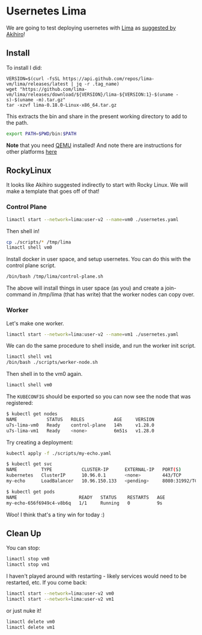 # Usernetes Lima

We are going to test deploying usernetes with [Lima](https://lima-vm.io) as [suggested by Akihiro](https://github.com/rootless-containers/usernetes/pull/301#issuecomment-1802740742)!

## Install

To install I did:

```console
VERSION=$(curl -fsSL https://api.github.com/repos/lima-vm/lima/releases/latest | jq -r .tag_name)
wget "https://github.com/lima-vm/lima/releases/download/${VERSION}/lima-${VERSION:1}-$(uname -s)-$(uname -m).tar.gz"
tar -xzvf lima-0.18.0-Linux-x86_64.tar.gz
```

This extracts the bin and share in the present working directory to add to the path.

```bash
export PATH=$PWD/bin:$PATH
```

**Note** that you need [QEMU](https://itsfoss.com/qemu-ubuntu/) installed!
And note there are instructions for other platforms [here](https://lima-vm.io/docs/installation/)

## RockyLinux

It looks like Akihiro suggested indirectly to start with Rocky Linux.
We will make a template that goes off of that!

### Control Plane

```bash
limactl start --network=lima:user-v2 --name=vm0 ./usernetes.yaml
```

Then shell in!

```bash
cp ./scripts/* /tmp/lima
limactl shell vm0
```

Install docker in user space, and setup usernetes. You can do this with the control plane script.

```bash
/bin/bash /tmp/lima/control-plane.sh
```

The above will install things in user space (as you) and create a join-command in /tmp/lima (that has write) that the worker nodes can copy over.

### Worker

Let's make one worker.

```bash
limactl start --network=lima:user-v2 --name=vm1 ./usernetes.yaml
```

We can do the same procedure to shell inside, and run the worker init script.

```bash
limactl shell vm1
/bin/bash ./scripts/worker-node.sh
```

Then shell in to the vm0 again.

```bash
limactl shell vm0
```

The `KUBECONFIG` should be exported so you can now see the node that was registered:

```bash
$ kubectl get nodes
NAME           STATUS   ROLES           AGE     VERSION
u7s-lima-vm0   Ready    control-plane   14h     v1.28.0
u7s-lima-vm1   Ready    <none>          6m51s   v1.28.0
```

Try creating a deployment:

```bash
kubectl apply -f ./scripts/my-echo.yaml
```
```bash
$ kubectl get svc
NAME         TYPE           CLUSTER-IP      EXTERNAL-IP   PORT(S)          AGE
kubernetes   ClusterIP      10.96.0.1       <none>        443/TCP          14h
my-echo      LoadBalancer   10.96.150.133   <pending>     8080:31992/TCP   4s
```
```bash
$ kubectl get pods
NAME                       READY   STATUS    RESTARTS   AGE
my-echo-656f6949c4-v8b6q   1/1     Running   0          9s
```

Woo! I think that's a tiny win for today :)

## Clean Up

You can stop:

```bash
limactl stop vm0
limactl stop vm1
```

I haven't played around with restarting - likely services would need to be restarted, etc.
If you come back:

```bash
limactl start --network=lima:user-v2 vm0
limactl start --network=lima:user-v2 vm1
```

or just nuke it!

```bash
limactl delete vm0
limactl delete vm1
```
